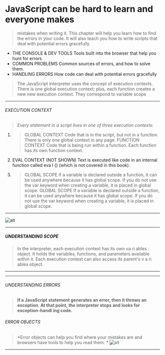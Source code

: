 # JavaScript can be hard to learn and everyone makes 
>mistakes when writing it. This chapter will help you learn 
how to find the errors in your code. It will also teach you how 
to write scripts that deal with potential errors gracefully. 

- THE CONSOLE & 
DEV TOOLS 
Tools built into the browser 
that help you hunt for errors
- COMMON 
PROBLEMS 
Common sources of errors, 
and how to solve them. 
- HANDLING 
ERRORS 
How code can deal with 
potential errors gracefully

> The JavaScript interpreter uses the concept of execution contexts. 
There is one global execution context; plus, each function creates a new 
new execution context. They correspond to variable scope

----------------
###### EXECUTION CONTEXT 
> *Every statement in a script lives in one of three 
execution contexts:*

1. >GLOBAL CONTEXT 
Code that is in the script, but not in a function. 
There is only one global context in any page.
FUNCTION CONTEXT 
Code that is being run within a function. 
Each function has its own function context.
2. EVAL CONTEXT (NOT SHOWN) 
Text is executed like code in an internal function 
called eva l {) (which is not covered in this book). 
3. >GLOBAL SCOPE 
If a variable is declared outside a function, it can 
be used anywhere because it has global scope. 
If you do not use the var keyword when creating 
a variable, it is placed in global scope.
GLOBAL SCOPE 
If a variable is declared outside a function, it can 
be used anywhere because it has global scope. 
If you do not use the var keyword when creating 
a variable, it is placed in global scope.

---------------------
 ![alt](https://th.bing.com/th/id/OIP.SPrbWhDOBUwLpkqusaITCAHaEC?w=278&h=180&c=7&o=5&pid=1.7)


---------------
##### UNDERSTANDING SCOPE
>In the interpreter, each execution context has its own va ri ables object. 
It holds the variables, functions, and parameters available within it. 
Each execution context can also access its parent's v a ri ables object.


---------------------

----------

###### UNDERSTANDING ERRORS 
> **If a JavaScript statement generates an error, then it throws an exception. 
At that point, the interpreter stops and looks for exception-handl ing code.**


###### ERROR OBJECTS 

>*Error objects can help you find where your mistakes are 
and browsers have tools to help you read them. *
![alt](https://th.bing.com/th/id/R903db5757c63d7aafebeaa1896aeb925?rik=FWobhFIDBWjuSw&pid=ImgRaw)

------------
